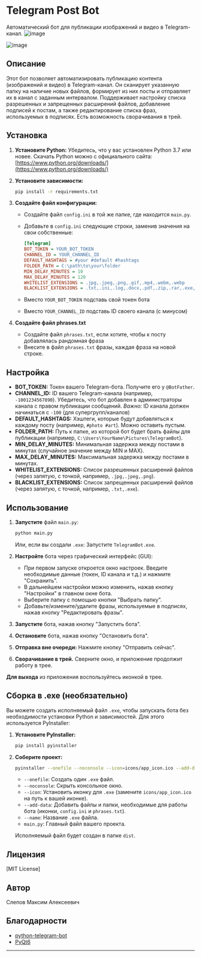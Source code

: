# Telegram Post Bot

Автоматический бот для публикации изображений и видео в Telegram-канал.
![image](https://github.com/user-attachments/assets/2a65ad4d-f785-4395-8cdc-a7e7295fa7f7)

![image](https://github.com/user-attachments/assets/3321f148-c252-4c3f-ba10-cd07e1a0bf0b)

## Описание

Этот бот позволяет автоматизировать публикацию контента (изображений и видео) в Telegram-канал.  Он сканирует указанную папку на наличие новых файлов, формирует из них посты и отправляет их в канал с заданным интервалом.  Поддерживает настройку списка разрешенных и запрещенных расширений файлов, добавление подписей к постам, а также редактирование списка фраз, используемых в подписях.  Есть возможность сворачивания в трей.

## Установка

1.  **Установите Python:** Убедитесь, что у вас установлен Python 3.7 или новее.  Скачать Python можно с официального сайта: [https://www.python.org/downloads/](https://www.python.org/downloads/)

2.  **Установите зависимости:**

    ```bash
    pip install -r requirements.txt
    ```

3.  **Создайте файл конфигурации:**

    *   Создайте файл `config.ini` в той же папке, где находится `main.py`.
    *   Добавьте в `config.ini` следующие строки, заменив значения на свои собственные:

        ```ini
        [Telegram]
        BOT_TOKEN = YOUR_BOT_TOKEN
        CHANNEL_ID = YOUR_CHANNEL_ID
        DEFAULT_HASHTAGS = #your #default #hashtags
        FOLDER_PATH = C:\path\to\your\folder
        MIN_DELAY_MINUTES = 10
        MAX_DELAY_MINUTES = 120
        WHITELIST_EXTENSIONS = .jpg,.jpeg,.png,.gif,.mp4,.webm,.webp
        BLACKLIST_EXTENSIONS = .txt,.ini,.log,.docx,.pdf,.zip,.rar,.exe,.7z
        ```
    * Вместо `YOUR_BOT_TOKEN` подставь свой токен бота
    * Вместо `YOUR_CHANNEL_ID` подставь ID своего канала (с минусом)

4. **Создайте файл phrases.txt**
    *  Создайте файл `phrases.txt`, если хотите, чтобы к посту добавлялась рандомная фраза
    *  Внесите в файл `phrases.txt` фразы, каждая фраза на новой строке.

## Настройка

*   **BOT_TOKEN:** Токен вашего Telegram-бота. Получите его у `@BotFather`.
*   **CHANNEL_ID:** ID вашего Telegram-канала (например, `-1001234567890`).  Убедитесь, что бот добавлен в администраторы канала с правом публикации сообщений. *Важно:* ID канала должен начинаться с `-100` (для супергрупп/каналов)
*   **DEFAULT_HASHTAGS:** Хэштеги, которые будут добавляться к каждому посту (например, `#photo #art`).  Можно оставить пустым.
*   **FOLDER_PATH:** Путь к папке, из которой бот будет брать файлы для публикации (например, `C:\Users\YourName\Pictures\TelegramBot`).
*   **MIN_DELAY_MINUTES:** Минимальная задержка между постами в минутах (случайное значение между MIN и MAX).
*   **MAX_DELAY_MINUTES:** Максимальная задержка между постами в минутах.
*   **WHITELIST_EXTENSIONS:** Список разрешенных расширений файлов (через запятую, с точкой, например, `.jpg,.jpeg,.png`).
*   **BLACKLIST_EXTENSIONS:** Список запрещенных расширений файлов (через запятую, с точкой, например, `.txt,.exe`).

## Использование

1.  **Запустите** файл `main.py`:

    ```bash
    python main.py
    ```
    Или, если вы создали `.exe`:
      Запустите `TelegramBot.exe`.

2.  **Настройте** бота через графический интерфейс (GUI):
    *   При первом запуске откроется окно настроек.  Введите необходимые данные (токен, ID канала и т.д.) и нажмите "Сохранить".
    *   В дальнейшем настройки можно изменить, нажав кнопку "Настройки" в главном окне бота.
    *  Выберите папку с помощью кнопки "Выбрать папку".
    *   Добавьте/измените/удалите фразы, используемые в подписях, нажав кнопку "Редактировать фразы".

3.  **Запустите** бота, нажав кнопку "Запустить бота".

4.  **Остановите** бота, нажав кнопку "Остановить бота".

5. **Отправка вне очереди:** Нажмите кнопку "Отправить сейчас".

6. **Сворачивание в трей.** Сверните окно, и приложение продолжит работу в трее.

**Для выхода** из приложения воспользуйтесь иконкой в трее.

## Сборка в .exe (необязательно)

Вы можете создать исполняемый файл `.exe`, чтобы запускать бота без необходимости установки Python и зависимостей.  Для этого используется PyInstaller:

1.  **Установите PyInstaller:**

    ```bash
    pip install pyinstaller
    ```

2.  **Соберите проект:**

    ```bash
    pyinstaller --onefile --noconsole --icon=icons/app_icon.ico --add-data "icons;icons" --add-data "config.ini;." --add-data "phrases.txt;." --name "TelegramBot" main.py
    ```

    *   `--onefile`:  Создать один `.exe` файл.
    *   `--noconsole`:  Скрыть консольное окно.
    *   `--icon`:  Установить иконку для `.exe` (замените `icons/app_icon.ico` на путь к вашей иконке).
    *   `--add-data`:  Добавить файлы и папки, необходимые для работы бота (иконки, `config.ini` и `phrases.txt`).
    *    `--name`: Название `.exe` файла.
    *   `main.py`:  Главный файл вашего проекта.

    Исполняемый файл будет создан в папке `dist`.

## Лицензия

[MIT License]

## Автор

Слепов Максим Алексеевич

## Благодарности

*   [python-telegram-bot](https://github.com/python-telegram-bot/python-telegram-bot)
*   [PyQt6](https://riverbankcomputing.com/software/pyqt/)
---
